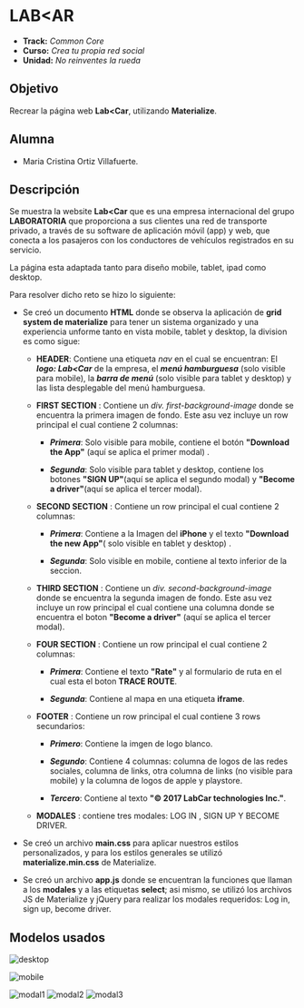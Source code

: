 # LAB<AR

* **Track:** _Common Core_
* **Curso:** _Crea tu propia red social_
* **Unidad:** _No reinventes la rueda_


## Objetivo

Recrear la página web **Lab<Car**, utilizando **Materialize**.


## Alumna

* Maria Cristina Ortiz Villafuerte.


## Descripción

Se muestra la website **Lab<Car** que es una empresa internacional del grupo **LABORATORIA** que proporciona a sus clientes una red de transporte privado, a través de su software de aplicación móvil (app) y web,​ que conecta a los pasajeros con los conductores de vehículos registrados en su servicio.

La página esta adaptada tanto para diseño mobile, tablet, ipad como desktop.

Para resolver dicho reto se hizo lo siguiente:

* Se creó un documento **HTML** donde se observa la aplicación de **grid system de materialize** para tener un sistema organizado y una experiencia unforme tanto en vista mobile, tablet y desktop, la division es como sigue:

  - **HEADER**: Contiene una etiqueta _nav_ en el cual se encuentran:  El _**logo: Lab<Car**_ de la empresa, el _**menú hamburguesa**_ (solo visible para mobile), la _**barra de menú**_ (solo visible para tablet y desktop) y las lista desplegable del menú hamburguesa.

  - **FIRST SECTION**  : Contiene un _div. first-background-image_ donde se encuentra la primera imagen de fondo. Este  asu vez incluye un row principal el cual contiene 2 columnas:

     - _**Primera**_: Solo visible para mobile, contiene el botón **"Download the App"** (aquí se aplica el primer modal) .

     - _**Segunda**_:  Solo visible para tablet y desktop, contiene los  botones **"SIGN UP"**(aquí se aplica el segundo modal) y **"Become a driver"**(aquí se aplica el tercer modal).


   - **SECOND SECTION**  : Contiene  un row principal el cual contiene 2 columnas:

       - _**Primera**_: Contiene  a la Imagen del **iPhone** y el texto **"Download the new App"**( solo visible en tablet y desktop) .

       - _**Segunda**_: Solo visible en mobile, contiene al texto inferior de la seccion.

    - **THIRD SECTION**  : Contiene un _div. second-background-image_ donde se encuentra la segunda imagen de fondo. Este  asu vez incluye un row principal el cual contiene una columna donde se encuentra el boton **"Become a driver"** (aquí se aplica el tercer modal).


    - **FOUR SECTION**  : Contiene un row principal el cual contiene 2 columnas:

        - _**Primera**_: Contiene el texto **"Rate"** y al formulario de ruta en el cual esta el boton **TRACE ROUTE**.

        - _**Segunda**_: Contiene al mapa en una etiqueta **iframe**.

    - **FOOTER**  : Contiene un row principal el cual contiene 3 rows secundarios:

        - _**Primero**_: Contiene la imgen de logo blanco.

        - _**Segundo**_:  Contiene 4 columnas: columna de logos de las redes sociales, columna de links, otra columna de links (no visible para mobile) y la columna de logos de apple y playstore.

        - _**Tercero**_:  Contiene al texto **"© 2017 LabCar technologies Inc."**.

     - **MODALES** : contiene tres modales: LOG IN , SIGN UP Y BECOME DRIVER.

* Se creó un archivo **main.css** para aplicar nuestros estilos personalizados, y para los estilos generales se utilizó **materialize.min.css** de Materialize.

* Se creó un archivo **app.js** donde se encuentran la funciones que llaman a los **modales** y a las etiquetas **select**; asi mismo, se utilizó los archivos JS de Materialize y jQuery para realizar los modales requeridos: Log in, sign up, become driver.

## Modelos usados

![desktop](assets/docs/desktop.png)

![mobile](assets/docs/movil.png)

![modal1](assets/docs/modal-conductor.png)
![modal2](assets/docs/modal-inicio-sesion.png)
![modal3](assets/docs/modal-registrate.png)
